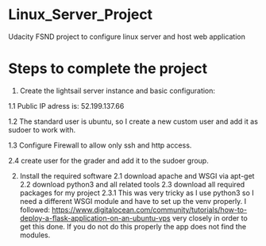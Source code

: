 # Linux_Server_Project
Udacity FSND project to configure linux server and host web application


# Steps to complete the project

1. Create the lightsail server instance and basic configuration:

1.1 Public IP adress is: 52.199.137.66

1.2 The standard user is ubuntu, so I create a new custom user and add it as sudoer to work with.

1.3 Configure Firewall to allow only ssh and http access. 

2.4 create user for the grader and add it to the sudoer group.

2. Install the required software
2.1 download apache and WSGI via apt-get
2.2 download python3 and all related tools
2.3 download all required packages for my project
2.3.1 This was very tricky as I use python3 so I need a different WSGI module and have to set up the venv properly. I followed:
https://www.digitalocean.com/community/tutorials/how-to-deploy-a-flask-application-on-an-ubuntu-vps very closely in order to get this done. If you do not do this properly the app does not find the modules. 


